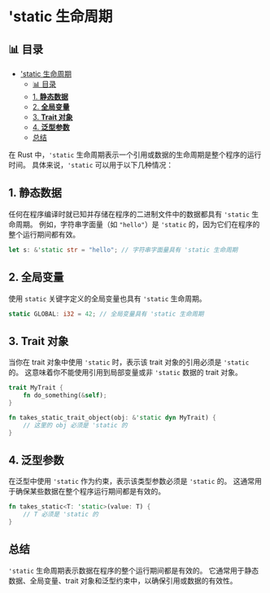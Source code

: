 ﻿# 'static 生命周期

## 📊 目录

- ['static 生命周期](#static-生命周期)
  - [📊 目录](#-目录)
  - [1. **静态数据**](#1-静态数据)
  - [2. **全局变量**](#2-全局变量)
  - [3. **Trait 对象**](#3-trait-对象)
  - [4. **泛型参数**](#4-泛型参数)
  - [总结](#总结)

在 Rust 中，`'static` 生命周期表示一个引用或数据的生命周期是整个程序的运行时间。
具体来说，`'static` 可以用于以下几种情况：

## 1. **静态数据**

任何在程序编译时就已知并存储在程序的二进制文件中的数据都具有 `'static` 生命周期。
例如，字符串字面量（如 `"hello"`）是 `'static` 的，因为它们在程序的整个运行期间都有效。

```rust
let s: &'static str = "hello"; // 字符串字面量具有 'static 生命周期
```

## 2. **全局变量**

使用 `static` 关键字定义的全局变量也具有 `'static` 生命周期。

```rust
static GLOBAL: i32 = 42; // 全局变量具有 'static 生命周期
```

## 3. **Trait 对象**

当你在 trait 对象中使用 `'static` 时，表示该 trait 对象的引用必须是 `'static` 的。
这意味着你不能使用引用到局部变量或非 `'static` 数据的 trait 对象。

```rust
trait MyTrait {
    fn do_something(&self);
}

fn takes_static_trait_object(obj: &'static dyn MyTrait) {
    // 这里的 obj 必须是 'static 的
}
```

## 4. **泛型参数**

在泛型中使用 `'static` 作为约束，表示该类型参数必须是 `'static` 的。
这通常用于确保某些数据在整个程序运行期间都是有效的。

```rust
fn takes_static<T: 'static>(value: T) {
    // T 必须是 'static 的
}
```

## 总结

`'static` 生命周期表示数据在程序的整个运行期间都是有效的。
它通常用于静态数据、全局变量、trait 对象和泛型约束中，以确保引用或数据的有效性。
